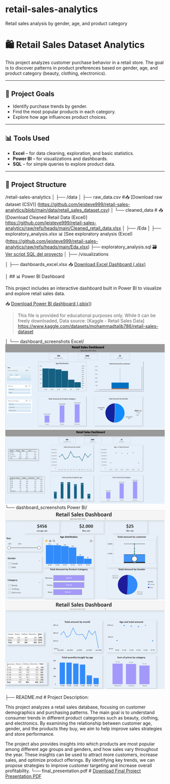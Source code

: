 # retail-sales-analytics
Retail sales analysis by gender, age, and product category
# 🛍️ Retail Sales Dataset Analytics

This project analyzes customer purchase behavior in a retail store. The goal is to discover patterns in product preferences based on gender, age, and product category (beauty, clothing, electronics).

---
## 🎯 Project Goals

- Identify purchase trends by gender.
- Find the most popular products in each category.
- Explore how age influences product choices.

---

## 📊 Tools Used

- **Excel** – for data cleaning, exploration, and basic statistics.
- **Power BI** – for visualizations and dashboards.
- **SQL** – for simple queries to explore product data.

---

## 📂 Project Structure

/retail-sales-analytics
│
├── /data
│ ├── raw_data.csv #📥 [Download raw dataset (CSV)] (https://github.com/jeisteve999/retail-sales-analytics/blob/main/data/retail_sales_dataset.csv)
│ └── cleaned_data # 📥 [Download Cleaned Retail Data (Excel)] https://github.com/jeisteve999/retail-sales-analytics/raw/refs/heads/main/Cleaned_retail_data.xlsx
│
├── /Eda
│ ├── exploratory_analysis.xlsx 📊 [See exploratory analysis (Excel) (https://github.com/jeisteve999/retail-sales-analytics/raw/refs/heads/main/Eda.xlsx)
   ├── exploratory_analysis.sql 🗃️ [Ver script SQL del proyecto](https://github.com/jeisteve999/retail-sales-analytics/blob/main/SQL.first_proyectsql.sql)
│
├── /visualizations

│   ├── dashboards_excel.xlsx  📥 [Download Excel Dashboard (.xlsx)](./visualizations/Frist%20Project%20Excel%20Dashboards.xlsx) 

│ ## 📊 Power BI Dashboard

This project includes an interactive dashboard built in Power BI to visualize and explore retail sales data.

📥 [Download Power BI dashboard (.pbix)](https://github.com/jeisteve999/retail-sales-analytics/raw/refs/heads/main/My%20first%20proyect.2.pbix))

> This file is provided for educational purposes only. While it can be freely downloaded,
> Data source: [Kaggle - Retail Sales Data] https://www.kaggle.com/datasets/mohammadtalib786/retail-sales-dataset

│ └── dashboard_screenshots Excel/ ![Excel Dashboard 1](https://github.com/jeisteve999/retail-sales-analytics/blob/main/Excel%20Dashboard%201.png)
![Excel Dashboard 2](https://github.com/jeisteve999/retail-sales-analytics/blob/main/Excel%20Dashboard%202%20png.png)
 └── dashboard_screenshots Power Bi/ ![Power BI Dashboard 1](https://github.com/jeisteve999/retail-sales-analytics/blob/main/Dashboard%20Power%20BI%201.png)  
![Power BI Dashboard 2](https://github.com/jeisteve999/retail-sales-analytics/blob/main/Dashboard%20Power%20BI%202.png)
 
├── README.md # Project Description:

This project analyzes a retail sales database, focusing on customer demographics and purchasing patterns. The main goal is to understand consumer trends in different product categories such as beauty, clothing, and electronics. By examining the relationship between customer age, gender, and the products they buy, we aim to help improve sales strategies and store performance.

The project also provides insights into which products are most popular among different age groups and genders, and how sales vary throughout the year. These insights can be used to attract more customers, increase sales, and optimize product offerings. By identifying key trends, we can propose strategies to improve customer targeting and increase overall profitability.
└── final_presentation.pdf # [Download Final Project Presentation PDF](https://github.com/jeisteve999/retail-sales-analytics/raw/main/Final%20project%20presentation.pdf)
